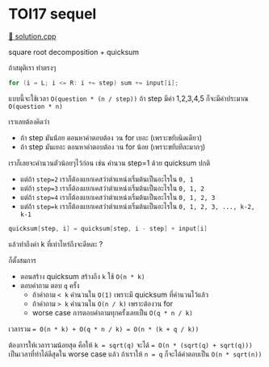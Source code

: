 # TOI17 sequel

[🎉 solution.cpp](./toi17_sequel.cpp)

square root decomposition + quicksum

ถ้าสมุติเรา ทำตรงๆ

```cpp
for (i = L; i <= R: i += step) sum += input[i];
```

แบบนี้จะใช้เวลา `O(question * (n / step))` ถ้า step มีค่า 1,2,3,4,5 ก็จะมีค่าประมาณ `O(question * n)`

เราเลยต้องคิดว่า

- ถ้า step มันน้่อย ตอนหาคำตอบต้อง วน for เยอะ (เพราะขยับนิดเดียว)
- ถ้า step มันเยอะ ตอนหาคำตอบต้อง วน for น้อย (เพราะขยับทีละมากๆ)

เราก็เลยจะคำนวนตัวน้อยๆไว้ก่อน เช่น คำนวน step=1 ด้วย quicksum ปกติ

- แต่ถ้า `step=2` เราก็ต้องแยกเคสว่าตำแหน่งเริ่มต้นเป็นอะไรใน `0, 1`
- แต่ถ้า `step=3` เราก็ต้องแยกเคสว่าตำแหน่งเริ่มต้นเป็นอะไรใน `0, 1, 2`
- แต่ถ้า `step=4` เราก็ต้องแยกเคสว่าตำแหน่งเริ่มต้นเป็นอะไรใน `0, 1, 2, 3`
- แต่ถ้า `step=k` เราก็ต้องแยกเคสว่าตำแหน่งเริ่มต้นเป็นอะไรใน `0, 1, 2, 3, ..., k-2, k-1`

```cpp
quicksum[step, i] = quicksum[step, i - step] + input[i]
```

แล้วทำถึงค่า k ที่เท่าไหร่ถึงจะดีหละ ?

ก็ตั้งสมการ

- ตอนสร้าง quicksum สร้างถึง `k` ใช้ `O(n * k)`
- ตอบคำถาม ตอบ `q` ครั้ง
  - ถ้าคำถาม `< k` คำนวนใน `O(1)` เพราะมี quicksum ที่คำนวนไว้แล้ว
  - ถ้าคำถาม `> k` คำนวนใน `O(n / k)` เพราะต้องวน for
  - worse case การตอบคำถามทุกครั้งเลยเป็น `O(q * n / k)`

เวลารวม `= O(n * k) + O(q * n / k) = O(n * (k + q / k))`

ต้องการให้เวลารวมน้อยสุด คือให้ `k = sqrt(q)` จะได้ `= O(n * (sqrt(q) + sqrt(q)))` เป็นเวลาที่ทำได้ดีสุดใน worse case แล้ว ถ้าเราให้ `n = q` ก็จะได้คำตอบเป็น `O(n * sqrt(n))`
